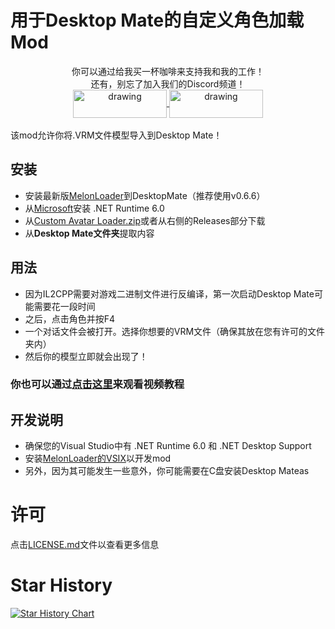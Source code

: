 # 用于Desktop Mate的自定义角色加载Mod

<div align="center">
你可以通过给我买一杯咖啡来支持我和我的工作！<br>
还有，别忘了加入我们的Discord频道！<br>
<a href="https://buymeacoffee.com/sergiomarquina">
<img src="https://i.imgur.com/l7NBjqk.png" alt="drawing" width="150" height="45" align="center">
</a>
<a href="https://discord.gg/cS5nTz82Pe">
<img src="https://images-wixmp-ed30a86b8c4ca887773594c2.wixmp.com/f/dfb00471-ff2a-408e-a085-5e722a9a0cc0/db0lvt8-6d2a5cb1-3a30-4371-8bab-c97b8a69df98.png?token=eyJ0eXAiOiJKV1QiLCJhbGciOiJIUzI1NiJ9.eyJzdWIiOiJ1cm46YXBwOjdlMGQxODg5ODIyNjQzNzNhNWYwZDQxNWVhMGQyNmUwIiwiaXNzIjoidXJuOmFwcDo3ZTBkMTg4OTgyMjY0MzczYTVmMGQ0MTVlYTBkMjZlMCIsIm9iaiI6W1t7InBhdGgiOiJcL2ZcL2RmYjAwNDcxLWZmMmEtNDA4ZS1hMDg1LTVlNzIyYTlhMGNjMFwvZGIwbHZ0OC02ZDJhNWNiMS0zYTMwLTQzNzEtOGJhYi1jOTdiOGE2OWRmOTgucG5nIn1dXSwiYXVkIjpbInVybjpzZXJ2aWNlOmZpbGUuZG93bmxvYWQiXX0.DwCBSmipmF_tFvDSx_nTIk7m5LzQ8pipxUsJMdOvwII" alt="drawing" width="150" height="45" align="center">
</a>
  <br><br>
</div>
该mod允许你将.VRM文件模型导入到Desktop Mate！

## 安装
- 安装最新版[MelonLoader](https://github.com/LavaGang/MelonLoader/releases/download/v0.6.6/MelonLoader.Installer.exe)到DesktopMate（推荐使用v0.6.6）
- 从[Microsoft](https://dotnet.microsoft.com/en-us/download/dotnet/thank-you/runtime-desktop-6.0.36-windows-x64-installer)安装 .NET Runtime 6.0
- 从[Custom Avatar Loader.zip](https://github.com/YusufOzmen01/desktopmate-custom-avatar-loader/releases/latest/download/CustomAvatarLoader.zip)或者从右侧的Releases部分下载
- 从**Desktop Mate文件夹**提取内容

## 用法
- 因为IL2CPP需要对游戏二进制文件进行反编译，第一次启动Desktop Mate可能需要花一段时间
- 之后，点击角色并按F4
- 一个对话文件会被打开。选择你想要的VRM文件（确保其放在您有许可的文件夹内）
- 然后你的模型立即就会出现了！

### 你也可以通过[点击这里](https://youtu.be/CqjfT6QzRLM)来观看视频教程

## 开发说明
- 确保您的Visual Studio中有 .NET Runtime 6.0 和 .NET Desktop Support 
- 安装[MelonLoader的VSIX](https://github.com/TrevTV/MelonLoader.VSWizard/releases)以开发mod
- 另外，因为其可能发生一些意外，你可能需要在C盘安装Desktop Mateas
# 许可
点击[LICENSE.md](LICENSE.md)文件以查看更多信息

# Star History

[![Star History Chart](https://api.star-history.com/svg?repos=YusufOzmen01/desktopmate-custom-avatar-loader&type=Date)](https://star-history.com/#YusufOzmen01/desktopmate-custom-avatar-loader&Date)